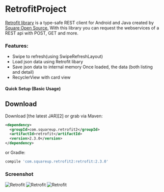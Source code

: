 RetrofitProject
===============

[Retrofit library](http://square.github.io/retrofit/) is a type-safe REST client for Android and Java created by [Square Open Source.](http://square.github.io/) With this library you can request the webservices of a REST api with POST, GET and more.

### Features:

* Swipe to refresh(using SwipeRefreshLayout)
* Load json data using Retrofit libary
* Save json data to internal memory Once loaded, the data (both listing and detail)
* RecyclerView with card view

#### Quick Setup (Basic Usage)
Download
--------

Download [the latest JAR][2] or grab via Maven:
```xml
<dependency>
  <groupId>com.squareup.retrofit2</groupId>
  <artifactId>retrofit</artifactId>
  <version>2.3.0</version>
</dependency>
```
or Gradle:
```groovy
compile 'com.squareup.retrofit2:retrofit:2.3.0'
```
### Screenshot
![Retrofit](https://bytebucket.org/Bikrammhz1/retrofit_project/raw/9cf5950d167d6149a1f9763398a11d4b4a640683/Images/gif.gif?token=a9585a9033eb3b6d959cba5afd99da76ed3a44f9)
![Retrofit](https://bytebucket.org/Bikrammhz1/retrofit_project/raw/9cf5950d167d6149a1f9763398a11d4b4a640683/Images/1.png?token=1698bd3ce62496346f8f81bbd7a980a86713dd15)
![Retrofit](https://bytebucket.org/Bikrammhz1/retrofit_project/raw/9cf5950d167d6149a1f9763398a11d4b4a640683/Images/2.png?token=9330ceb3411c2e1c8efcd636fa6da54d8b16ff31)
